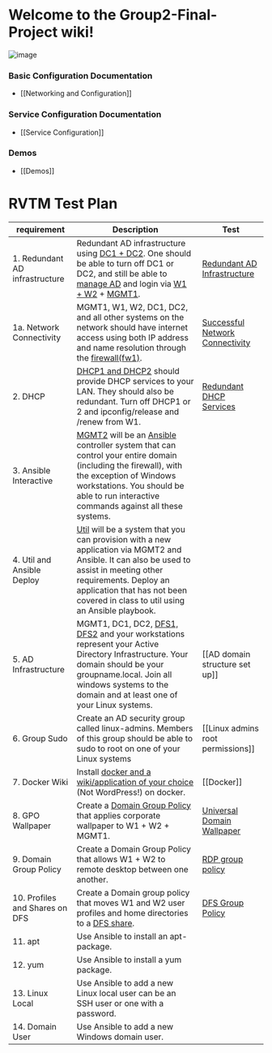 # Welcome to the Group2-Final-Project wiki!

![image](https://user-images.githubusercontent.com/62860262/116823894-2c602380-ab55-11eb-824d-9f25e64a5008.png)

### Basic Configuration Documentation
* [[Networking and Configuration]]

### Service Configuration Documentation
* [[Service Configuration]]

### Demos
* [[Demos]]

# RVTM Test Plan
|  requirement  |  Description  |  Test  |
|  -----------  |  -----------  |  ----  |
|  1. Redundant AD infrastructure  |  Redundant AD infrastructure using [DC1 + DC2](https://github.com/CameronAuler/Group2-Final-Project/wiki/Setting-up-DC01-%26amp%3B-DC02). One should be able to turn off DC1 or DC2, and still be able to [manage AD](https://github.com/CameronAuler/Group2-Final-Project/wiki/Active-Directory) and login via [W1 + W2](https://github.com/CameronAuler/Group2-Final-Project/wiki/Setting-up-the-Workstations) + [MGMT1](https://github.com/CameronAuler/Group2-Final-Project/wiki/Setting-up-MGMT01).  | [Redundant AD Infrastructure](https://github.com/CameronAuler/Group2-Final-Project/wiki/Redundant-AD-Infrastructure) |
|  1a. Network Connectivity  | MGMT1, W1, W2, DC1, DC2, and all other systems on the network should have internet access using both IP address and name resolution through the [firewall(fw1)](https://github.com/CameronAuler/Group2-Final-Project/wiki/Setting-up-the-firewall). | [Successful Network Connectivity](https://github.com/CameronAuler/Group2-Final-Project/wiki/Successful-Network-Connectivity) |
| 2. DHCP | [DHCP1 and DHCP2](https://github.com/CameronAuler/Group2-Final-Project/wiki/Setting-up-DHCP01-%26amp%3B-DHCP02) should provide DHCP services to your LAN. They should also be redundant. Turn off DHCP1 or 2 and ipconfig/release and /renew from W1. | [Redundant DHCP Services](https://github.com/CameronAuler/Group2-Final-Project/wiki/Redundant-DHCP-Services) |
| 3. Ansible Interactive | [MGMT2](https://github.com/CameronAuler/Group2-Final-Project/wiki/Setting-up-MGMT02) will be an [Ansible](https://github.com/CameronAuler/Group2-Final-Project/wiki/Ansible) controller system that can control your entire domain (including the firewall), with the exception of Windows workstations. You should be able to run interactive commands against all these systems. |  |
| 4. Util and Ansible Deploy |  [Util](https://github.com/CameronAuler/Group2-Final-Project/wiki/Setting-up-UTIL01) will be a system that you can provision with a new application via MGMT2 and Ansible. It can also be used to assist in meeting other requirements. Deploy an application that has not been covered in class to util using an Ansible playbook. |  |
| 5. AD Infrastructure | MGMT1, DC1, DC2, [DFS1, DFS2](https://github.com/CameronAuler/Group2-Final-Project/wiki/Setting-up-DFS01-%26amp%3B-DFS02) and your workstations represent your Active Directory Infrastructure. Your domain should be your groupname.local. Join all windows systems to the domain and at least one of your Linux systems. | [[AD domain structure set up]] |
| 6. Group Sudo | Create an AD security group called linux-admins. Members of this group should be able to sudo to root on one of your Linux systems | [[Linux admins root permissions]] |
| 7. Docker Wiki | Install [docker and a wiki/application of your choice](https://github.com/CameronAuler/Group2-Final-Project/wiki/Docker) (Not WordPress!) on docker. | [[Docker]] |
| 8. GPO Wallpaper | Create a [Domain Group Policy](https://github.com/CameronAuler/Group2-Final-Project/wiki/Group-Domain-Policy) that applies corporate wallpaper to W1 + W2 + MGMT1. | [Universal Domain Wallpaper](https://github.com/CameronAuler/Group2-Final-Project/wiki/Universal-Domain-Wallpaper) |
| 9. Domain Group Policy | Create a Domain Group Policy that allows W1 + W2 to remote desktop between one another. | [RDP group policy](https://github.com/CameronAuler/Group2-Final-Project/wiki/RDP-group-policy) |
| 10. Profiles and Shares on DFS | Create a Domain group policy that moves W1 and W2 user profiles and home directories to a [DFS share](https://github.com/CameronAuler/Group2-Final-Project/wiki/DFS). | [DFS Group Policy](https://github.com/CameronAuler/Group2-Final-Project/wiki/DFS-Group-Policy) |
| 11. apt | Use Ansible to install an apt-package. |  |
| 12. yum | Use Ansible to install a yum package. |  |
| 13. Linux Local | Use Ansible to add a new Linux local user can be an SSH user or one with a password. |  |
| 14. Domain User | Use Ansible to add a new Windows domain user. |  |